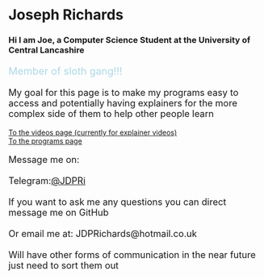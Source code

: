 <html>
	<head>
		<link rel="icon" href="favicon.ico" type="image/x-icon"/>
	</head>
</html>


# Joseph Richards

### Hi I am Joe, a Computer Science Student at the University of Central Lancashire

<p style="font-size:20px;color:lightblue">
Member of sloth gang!!!
</p>

<p style="font-size:18px">
    My goal for this page is to make my programs easy to access and potentially having explainers for the more complex side of them to help other people learn
    
</p>

[To the videos page (currently for explainer videos)](Videos.md)<br>
[To the programs page](Programs.md)<br>


<p style="font-size:18px">
    Message me on:<br><br>
    Telegram:<a href="https://t.me/JDPRi">@JDPRi</a> 
    <br><br>
    If you want to ask me any questions you can direct message me on GitHub<br><br>
    Or email me at: JDPRichards@hotmail.co.uk
    <br><br>
    Will have other forms of communication in the near future just need to sort them out
</p>